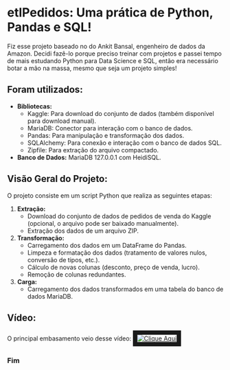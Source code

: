 # etlPedidos: Uma prática de Python, Pandas e SQL!
Fiz esse projeto baseado no do Ankit Bansal, engenheiro de dados da Amazon. Decidi fazê-lo porque preciso treinar com projetos
e passei tempo de mais estudando Python para Data Science e SQL, então era necessário botar a mão na massa, mesmo que seja um
projeto simples!
## Foram utilizados:
* **Bibliotecas:**
    * Kaggle: Para download do conjunto de dados (também disponível para download manual).
    * MariaDB: Conector para interação com o banco de dados.
    * Pandas: Para manipulação e transformação dos dados.
    * SQLAlchemy: Para conexão e interação com o banco de dados SQL.
    * Zipfile: Para extração do arquivo compactado.
* **Banco de Dados:** MariaDB 127.0.0.1 com HeidiSQL.
## Visão Geral do Projeto:
O projeto consiste em um script Python que realiza as seguintes etapas:

1.  **Extração:**
    * Download do conjunto de dados de pedidos de venda do Kaggle (opcional, o arquivo pode ser baixado manualmente).
    * Extração dos dados de um arquivo ZIP.
2.  **Transformação:**
    * Carregamento dos dados em um DataFrame do Pandas.
    * Limpeza e formatação dos dados (tratamento de valores nulos, conversão de tipos, etc.).
    * Cálculo de novas colunas (desconto, preço de venda, lucro).
    * Remoção de colunas redundantes.
3.  **Carga:**
    * Carregamento dos dados transformados em uma tabela do banco de dados MariaDB.
## Vídeo:
O principal embasamento veio desse vídeo:
<a href='https://youtu.be/uL0-6kfiH3g?si=ZRn_uzjG-gcbFZig' target='_blank'>
<img src='https://i.ytimg.com/vi/uL0-6kfiH3g/hq720.jpg?sqp=-oaymwEnCNAFEJQDSFryq4qpAxkIARUAAIhCGAHYAQHiAQoIGBACGAY4AUAB&rs=AOn4CLB2LmHmzJZslY1oz_M_RrcoYImr_w' alt='Clique Aqui' wdith='240' heigth='180' border='10'>
</a>
<br>

### Fim 
